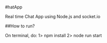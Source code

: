 #hatApp

Real time Chat App using Node.js and socket.io

##How to run?

On terminal, do:
1> npm install
2> node run start
